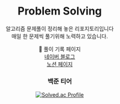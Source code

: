 <div align=center>

# Problem Solving
알고리즘 문제풀이 정리해 놓은 리포지토리입니다
<br/>
매일 한 문제씩 풀기위해 노력하고 있습니다.<br/>

🔹 풀이 기록 페이지<br/>
[네이버 블로그](https://blog.naver.com/sen_zoo)<br/>
[노션 페이지](https://senzoo.notion.site/5fa97285ca1e411bbe8004c7c2975ab1?v=5d5c4d9187104ba3a3e1c2fbad0cc0fd&pvs=4)

  
### 백준 티어

[![Solved.ac Profile](http://mazassumnida.wtf/api/v2/generate_badge?boj=senzoo)](https://solved.ac/senzoo/)

</div>

